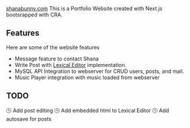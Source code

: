 [shanabunny.com](https://shanabunny.com/)
This is a Portfolio Website created with Next.js bootsrapped with CRA.

## Features

Here are some of the website features

- Message feature to contact Shana
- Write Post with [Lexical Editor](https://lexical.dev/) implementation.
- MySQL API Integration to webserver for CRUD users, posts, and mail.
- Music Player integration with music loaded from webserver

## TODO

🕓 Add post editing 
🕓 Add embedded html to Lexical Editor 
🕓 Add autosave for posts
